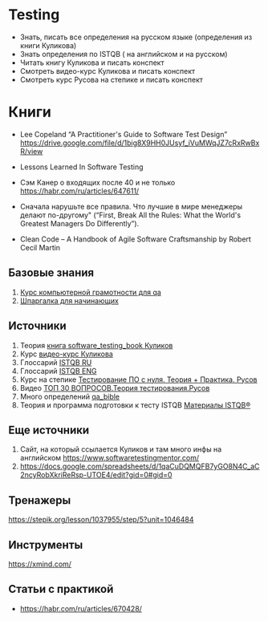 # Testing
* Знать, писать все определения на русском языке (определения из книги Куликова)
* Знать определения по ISTQB ( на английском и на русском) 
* Читать книгу Куликова и писать конспект
* Смотреть видео-курс Куликова и писать конспект
* Смотреть курс Русова на степике и писать конспект

# Книги
* Lee Copeland “A Practitioner's Guide to Software Test Design” https://drive.google.com/file/d/1big8X9HH0JUsyf_iVuMWqJZ7cRxRwBxR/view
* Lessons Learned In Software Testing
* Сэм Канер о входящих после 40 и не только https://habr.com/ru/articles/647611/

* Сначала нарушьте все правила. Что лучшие в мире менеджеры делают по-другому" (“First, Break All the Rules: What the World's Greatest Managers Do Differently”).
* Clean Code – A Handbook of Agile Software Craftsmanship by Robert Cecil Martin


## Базовые знания
1. [Курс компьютерной грамотности для qa](https://www.youtube.com/playlist?list=PLJiynNYauVeJ_bMlfEAuPojwT3JaoO6Wv)
2. [Шпаргалка для начинающих](https://t.me/QA4Life/3266)

## Источники
1. Теория [книга software_testing_book Куликов]( https://svyatoslav.biz/software_testing_book/ )
2. Курс [видео-курс Куликова ](https://svyatoslav.biz/education/software-testing-introduction-online-course/)
3. Глоссарий [ISTQB RU](https://glossary.istqb.org/ru_RU/search?term=&exact_matches_first=true)
4. Глоссарий [ISTQB ENG](https://glossary.istqb.org/en_US/search?term=&exact_matches_first=true)
5. Курс на степике [Тестирование ПО с нуля. Теория + Практика. Русов](https://stepik.org/course/171826/syllabus)
6. Видео [ТОП 30 ВОПРОСОВ.Теория тестирования.Русов](https://www.youtube.com/watch?v=FLdiK75otrk)
7. Много определений [qa_bible](https://vladislaveremeev.gitbook.io/qa_bible)
8. Теория и программа подготовки к тесту ISTQB [Материалы ISTQB®](https://www.rstqb.org/ru/istqb-downloads.html)

## Еще источники
1. Сайт, на который ссылается Куликов и там много инфы на английском  https://www.softwaretestingmentor.com/
2. https://docs.google.com/spreadsheets/d/1qaCuDQMQFB7yGO8N4C_aC2ncyRobXkriReRsp-UTOE4/edit?gid=0#gid=0

## Тренажеры
https://stepik.org/lesson/1037955/step/5?unit=1046484



## Инструменты 
https://xmind.com/

## Статьи с практикой
* https://habr.com/ru/articles/670428/


